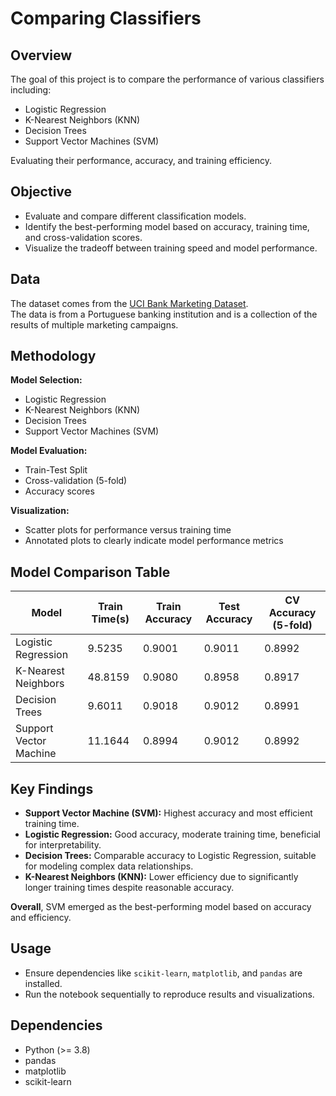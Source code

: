 # Comparing Classifiers

## Overview
The goal of this project is to compare the performance of various classifiers including:
- Logistic Regression
- K-Nearest Neighbors (KNN)
- Decision Trees
- Support Vector Machines (SVM)

Evaluating their performance, accuracy, and training efficiency.

## Objective
- Evaluate and compare different classification models.
- Identify the best-performing model based on accuracy, training time, and cross-validation scores.
- Visualize the tradeoff between training speed and model performance.

## Data
The dataset comes from the [UCI Bank Marketing Dataset](https://archive.ics.uci.edu/dataset/222/bank+marketing).  
The data is from a Portuguese banking institution and is a collection of the results of multiple marketing campaigns.

## Methodology

**Model Selection:**
- Logistic Regression
- K-Nearest Neighbors (KNN)
- Decision Trees
- Support Vector Machines (SVM)

**Model Evaluation:**
- Train-Test Split
- Cross-validation (5-fold)
- Accuracy scores

**Visualization:**
- Scatter plots for performance versus training time
- Annotated plots to clearly indicate model performance metrics

## Model Comparison Table

| Model                      | Train Time(s) | Train Accuracy | Test Accuracy | CV Accuracy (5-fold) |
|---------------------------|---------------|----------------|---------------|----------------------|
| Logistic Regression        | 9.5235        | 0.9001         | 0.9011        | 0.8992               |
| K-Nearest Neighbors        | 48.8159       | 0.9080         | 0.8958        | 0.8917               |
| Decision Trees             | 9.6011        | 0.9018         | 0.9012        | 0.8991               |
| Support Vector Machine     | 11.1644       | 0.8994         | 0.9012        | 0.8992               |

## Key Findings
- **Support Vector Machine (SVM):** Highest accuracy and most efficient training time.
- **Logistic Regression:** Good accuracy, moderate training time, beneficial for interpretability.
- **Decision Trees:** Comparable accuracy to Logistic Regression, suitable for modeling complex data relationships.
- **K-Nearest Neighbors (KNN):** Lower efficiency due to significantly longer training times despite reasonable accuracy.

**Overall**, SVM emerged as the best-performing model based on accuracy and efficiency.

## Usage
- Ensure dependencies like `scikit-learn`, `matplotlib`, and `pandas` are installed.
- Run the notebook sequentially to reproduce results and visualizations.

## Dependencies
- Python (>= 3.8)
- pandas
- matplotlib
- scikit-learn


